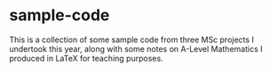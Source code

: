 # sample-code
This is a collection of some sample code from three MSc projects I undertook this year, along with some 
notes on A-Level Mathematics I produced in LaTeX for teaching purposes.
